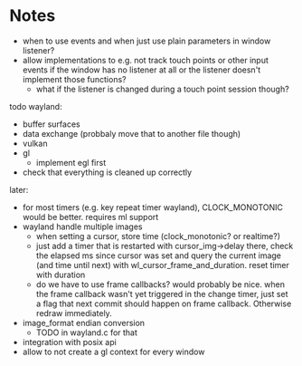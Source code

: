Notes
=====

- when to use events and when just use plain parameters in window listener?
- allow implementations to e.g. not track touch points or other input events
  if the window has no listener at all or the listener doesn't implement
  those functions?
  	- what if the listener is changed during a touch point session though?

todo wayland:

- buffer surfaces
- data exchange (probbaly move that to another file though)
- vulkan
- gl
	- implement egl first
- check that everything is cleaned up correctly

later:

- for most timers (e.g. key repeat timer wayland), CLOCK_MONOTONIC
  would be better. requires ml support
- wayland handle multiple images
	- when setting a cursor, store time (clock_monotonic? or realtime?)
	- just add a timer that is restarted with cursor_img->delay
	  there, check the elapsed ms since cursor was set and query the
	  current image (and time until next) with wl_cursor_frame_and_duration.
	  reset timer with duration
	- do we have to use frame callbacks? would probably be nice.
	  when the frame callback wasn't yet triggered in the change timer,
	  just set a flag that next commit should happen on frame callback.
	  Otherwise redraw immediately.
- image_format endian conversion
	- TODO in wayland.c for that
- integration with posix api
- allow to not create a gl context for every window
